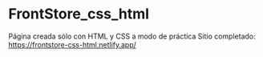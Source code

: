 # FrontStore_css_html
Página creada sólo con HTML y CSS a modo de práctica
Sitio completado: https://frontstore-css-html.netlify.app/
